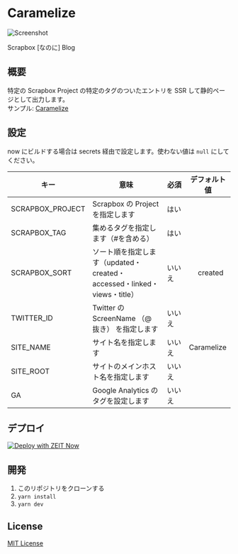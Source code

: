 # Caramelize

![Screenshot](https://i.gyazo.com/632979080433dc7fe5f0703aae0c79a5.png)

Scrapbox \[なのに\] Blog

## 概要

特定の Scrapbox Project の特定のタグのついたエントリを SSR して静的ページとして出力します。<br>
サンプル: [Caramelize](https://caramelize.now.sh)

## 設定

now にビルドする場合は secrets 経由で設定します。使わない値は `null` にしてください。

| キー             | 意味                                                                     | 必須　 | デフォルト値 |
| ---------------- | ------------------------------------------------------------------------ | ------ | ------------ |
| SCRAPBOX_PROJECT | Scrapbox の Project を指定します                                         | はい   |
| SCRAPBOX_TAG     | 集めるタグを指定します（#を含める）                                      | はい   |
| SCRAPBOX_SORT    | ソート順を指定します（updated・created・accessed・linked・views・title） | いいえ | 　 created   |
| TWITTER_ID       | Twitter の ScreenName （@ 抜き） を指定します                            | いいえ |
| SITE_NAME        | サイト名を指定します                                                     | いいえ | Caramelize   |
| SITE_ROOT        | サイトのメインホスト名を指定します                                       | いいえ |
| GA               | Google Analytics のタグを設定します                                      | いいえ |

## デプロイ

[![Deploy with ZEIT Now](https://zeit.co/button)](https://zeit.co/new/project?template=https://github.com/ci7lus/caramelize/tree/master)

## 開発

1. このリポジトリをクローンする
1. `yarn install`
1. `yarn dev`

## License

[MIT License](/LICENSE)

